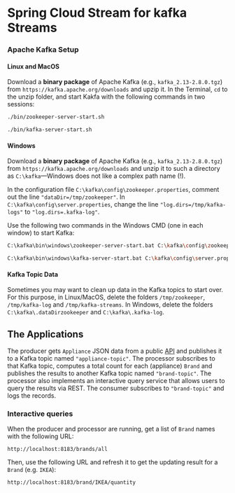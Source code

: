 # Spring Cloud Stream for kafka Streams

### Apache Kafka Setup
#### Linux and MacOS
Download a **binary package** of Apache Kafka (e.g., `kafka_2.13-2.8.0.tgz`) from `https://kafka.apache.org/downloads` and upzip it.
In the Terminal, `cd` to the unzip folder, and start Kakfa with the following commands in two sessions:
```bash
./bin/zookeeper-server-start.sh
```
```bash
./bin/kafka-server-start.sh
```
 
#### Windows 
Download a **binary package** of Apache Kafka (e.g., `kafka_2.13-2.8.0.tgz`) from `https://kafka.apache.org/downloads` and unzip it to 
such a directory as `C:\kafka`&mdash;Windows does not like a complex path name (!). 

In the configuration file `C:\kafka\config\zookeeper.properties`, comment out the line `"dataDir=/tmp/zookeeper"`. In `C:\kafka\config\server.properties`, change the line `"log.dirs=/tmp/kafka-logs"` to `"log.dirs=.kafka-log"`.

Use the following two commands in the Windows CMD (one in each window) to start Kafka:
```bash
C:\kafka\bin\windows\zookeeper-server-start.bat C:\kafka\config\zookeeper.properties
```
```bash
C:\kafka\bin\windows\kafka-server-start.bat C:\kafka\config\server.properties
```

#### Kafka Topic Data
Sometimes you may want to clean up data in the Kafka topics to start over. For this purpose, in Linux/MacOS, delete the folders `/tmp/zookeeper`, `/tmp/kafka-log` and `/tmp/kafka-streams`. In Windows, delete the folders `C:\kafka\.dataDirzookeeper` and `C:\kafka\.kafka-log`.

## The Applications 
The producer gets `Appliance` JSON data from a public [API](https://random-data-api.com/api/appliance/random_appliance) and 
publishes it to a Kafka topic named `"appliance-topic"`. 
The processor subscribes to that Kafka topic, computes a total count for each (appliance) `Brand` 
and publishes the results to another Kafka topic named `"brand-topic"`. 
The processor also implements an interactive query service that allows users to query the results via REST.
The consumer subscribes to `"brand-topic"` and logs the records.

### Interactive queries
When the producer and processor are running, 
get a list of `Brand` names with the following URL:
```url
http://localhost:8183/brands/all
```
Then, use the following URL and refresh it to get the updating result for a `Brand` (e.g. `IKEA`):
```url
http://localhost:8183/brand/IKEA/quantity
```
